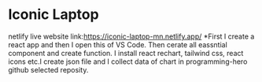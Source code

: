 # Iconic Laptop
netlify live website link:https://iconic-laptop-mn.netlify.app/
*First I create a react app and then I open this of VS Code. Then cerate all eassntial component and  create function. I install react rechart, tailwind css, react icons etc.I create json file and I collect data of chart in programming-hero github selected reposity.

